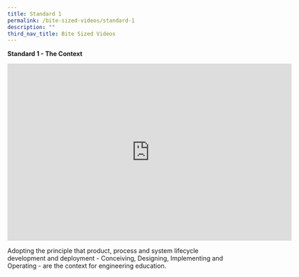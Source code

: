 ```yaml
---
title: Standard 1
permalink: /bite-sized-videos/standard-1
description: ""
third_nav_title: Bite Sized Videos
---
```

**Standard 1 - The Context**


<iframe width="640" height="400" src="https://www.youtube.com/embed/DYHmr1Mnj3Q" title="YouTube video player" frameborder="0" allow="accelerometer; autoplay; clipboard-write; encrypted-media; gyroscope; picture-in-picture" allowfullscreen></iframe>

Adopting the principle that product, process and system lifecycle development and deployment - Conceiving, Designing, Implementing and Operating - are the context for engineering education.
